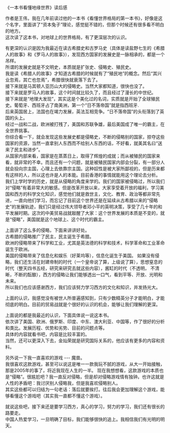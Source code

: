 《一本书看懂地缘世界》读后感

作者是王伟，我在几年前读过他的一本书《看懂世界格局的第一本书》，好像是这个名字，里面讲了“资本兔子”理论，感觉挺不错的，但那个时候还有很多看不明白的地方。   
这次读了这本书，对地球上的世界格局，有了更深层次的认识。

有更深的认识是因为我最近在读古希腊史和古罗马史（具体是读盐野七生的《希腊人的故事》和《罗马人的故事》），发现西方国家的发展史是一脉相承的，都是一个吊样。   
所谓的发展史就是不文明史，本质就是扩张史、侵略史、殖民史。  
我是读《希腊人的故事》才知道古希腊的时候就有了“殖民地”的概念。然后“其兴业忽焉，其亡也忽焉”，希腊很快就衰落下去了。  
接下来就是马其顿人亚历山大的侵略史。当然大家都知道，很快也没了。  
接下来就是罗马人的故事，这个时间就比较久了，而且经过了漫长的中世纪。  
接下来就是“地理大发现”，其实这是个美化过的名词，实质就是开始了全球殖民史。葡萄牙、西班牙占了南美洲，第一个“日不落帝国”就是指西班牙.  
后来英国居上，法国也在竭力发展，英法互相竞争。“日不落帝国”的头衔落到了英国的头上。  
经过一战和二战，欧洲被打残了，美国和苏联争雄，最后美国成了唯一的霸主，在全世界挑事。  
你综合看一下，就会发现这些发展史都是侵略史，不断的侵略别的国家，掠夺这些国家的资源，当然一直拿别人东西而不给别人东西的话，不好看，就美其名曰“送来了民主和进步”。  
从国家内部来看，国家是在蒸蒸日上，取得了辉煌的成就；而从被殖民的国家来看，就非常的不幸。而且还有一个问题，就是被殖民国家内部会分裂，有一部分人就会投向宗主国，心理上去依靠宗主国。这种奴性是被大家所鄙视的，但是历来都有这样的人，所以这也许是人的本能。目前香港的事情就能用这个理论去分析。  
我们上学时学的历史，就是从侵略的角度来学的。我们的国家被侵略过，所以我们对“侵略”有着非常大的敏感。但是改革开放以来，大家享受着开放的福利，学习美国和西方的科学文化知识，感觉他们就是救世主，文化、教育、政治等都非常先进，一直向他们学习，而忘记了目前这个世界还是在延续从古希腊以来的“侵略史”的发展轨迹，我们只是经过伟大领导者邓小平的英明决策，享受了几十年的和平发展时期。这次的中美贸易战就敲醒了大家：这个世界发展的本质是不变的，就是“侵略”，美国就是这个地球上、这个时代的霸主。

上面讲了这么多的侵略，下面来讲讲好处。  
古希腊的侵略推广了民主，民主诞生于希腊。  
欧洲的侵略带来了科学和工业，尤其是英法德的科学和技术，科学革命和工业革命诞生于欧洲。  
美国的侵略带来了信息化和娱乐（好莱坞等），信息化诞生于美国。
如果没有侵略，我们还生活在封建帝制的时代（一个皇帝说了算，上级说了算），思想窒息的时代（整天四书五经，研究来研究去就这些内容），酱缸的时代（不透明，
不清晰，不断的酝酿），西方的侵略让我们能够透出一口气，看到平等、开放、光明和未来。  
所以我们也应该感谢西方，我们应该努力学习西方的文化和知识，并发扬光大。

上面的认识，我感觉没有被世人所普遍感知到，只有少数精英分子才能明白，才能彻底的明白。目前的贸易战就是个很好的认识的机会，能够让我们理解的更深。

上面说的都是我最近的认识，下面具体说一说这本书。  
依次讲了美国、欧洲、俄罗斯、印度、中东、澳大利亚、中国等，作了很好的分析和类比。发展历程、优势和劣势、目前的问题点等。  
具体的内容就看书吧，内容是比较丰富的。  
当然，还可以更深入下去，金灿荣就是研究国际关系的，他应该有更多的内容和资料。

另外说一下我一直喜欢的游戏 --- 魔兽。  
我很喜欢这款游戏，甚至可以说这是唯一一款我玩不腻的游戏，从大一开始接触，那是2005年的事了，将近我现在人生的一半。
现在我想想看，这款游戏的本质也是“侵略”。很尴尬吧？我一直反对侵略，但是却对侵略游戏情有独钟。也许这就是人性的矛盾吧：我讨厌别人侵略我，但是我喜欢侵略别人。  
其实这些都可以归结为一句老话：落后就要挨打。往后我会更加理解这个游戏，能够看懂这个游戏吧（其实我一直都不懂这个游戏）。

就说这些吧，接下来还是要学习西方，真心的学习，努力的学习，我们还有很长的路要走。  
中国人热爱学习，一旦明确了目标，我们能够很快的追上。我相信我们有光明的明天。
